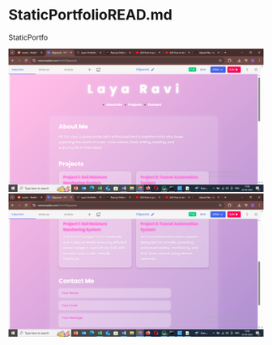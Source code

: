 # StaticPortfolioREAD.md
StaticPortfo

![image alt](https://github.com/layaravi04/StaticPortfolioREAD.md/blob/1723b3e911491b6b314e02e81debefeb51b25966/Screenshot%20(6).png)
![image alt](https://github.com/layaravi04/StaticPortfolioREAD.md/blob/7085751282a8f01b0974335112be349093b130e6/Screenshot%20(7).png)


